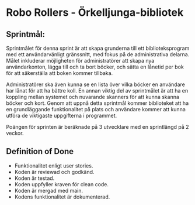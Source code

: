 # Robo Rollers - Örkelljunga-bibliotek

## Sprintmål:

Sprintmålet för denna sprint är att skapa grunderna till ett biblioteksprogram med ett användarvänligt gränssnitt, med fokus på de administrativa delarna. Målet inkluderar möjligheten för administratörer att skapa nya användarkonton, lägga till och ta bort böcker, och sätta en lånetid per bok för att säkerställa att boken kommer tillbaka. 

Administratörer ska även kunna se en lista över vilka böcker en användare har lånat för att ha bättre koll. En annan viktig del av sprintmålet är att ha en koppling mellan systemet och nuvarande skanners för att kunna skanna böcker och kort. 
Genom att uppnå detta sprintmål kommer biblioteket att ha en grundläggande funktionalitet på plats och användare kommer att kunna utföra de viktigaste uppgifterna i programmet.

Poängen för sprinten är beräknade på 3 utvecklare med en sprintlängd på 2 veckor. 

## Definition of Done
* Funktionalitet enligt user stories.
* Koden är reviewad och godkänd.
* Koden är testad.
* Koden uppfyller kraven för clean code.
* Koden är mergad med main.
* Kodens funktionalitet är dokumenterad. 
